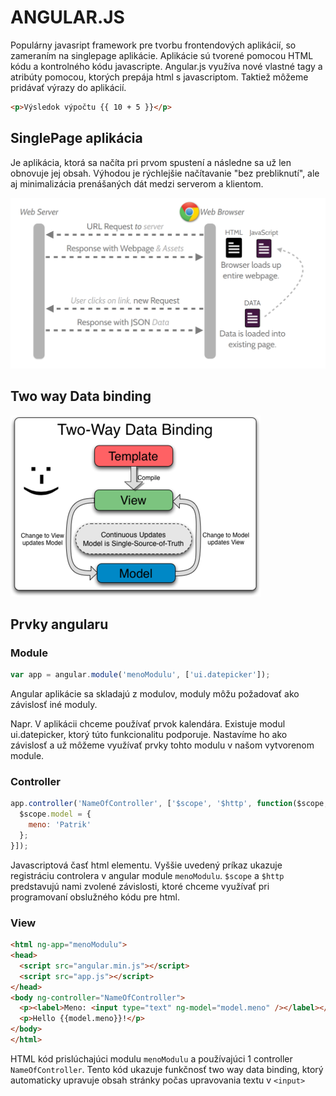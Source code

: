 # ANGULAR.JS

Populárny javasript framework pre tvorbu frontendových aplikácií, so zameraním na singlepage aplikácie. 
Aplikácie sú tvorené pomocou HTML kódu a kontrolného kódu javascripte.
Angular.js využíva nové vlastné tagy a atribúty pomocou, ktorých prepája html s javascriptom.
Taktiež môžeme pridávať výrazy do aplikácií.

```html
<p>Výsledok výpočtu {{ 10 + 5 }}</p>
```

## SinglePage aplikácia

Je aplikácia, ktorá sa načíta pri prvom spustení a následne sa už len obnovuje jej obsah. 
Výhodou je rýchlejšie načítavanie "bez prebliknutí", ale aj minimalizácia prenášaných dát medzi serverom a klientom.

![Obrazok](angularjs/spa.png)

## Two way Data binding

![Obrazok](angularjs/Two_Way_Data_Binding.png)

## Prvky angularu

### Module

```js
var app = angular.module('menoModulu', ['ui.datepicker']);
```

Angular aplikácie sa skladajú z modulov, moduly môžu požadovať ako závislosť iné moduly.

Napr. V aplikácii chceme používať prvok kalendára. Existuje modul ui.datepicker, ktorý túto funkcionalitu podporuje. 
Nastavíme ho ako závislosť a už môžeme využívať prvky tohto modulu v našom vytvorenom module.

### Controller

```js
app.controller('NameOfController', ['$scope', '$http', function($scope, $http) {
  $scope.model = {
    meno: 'Patrik'
  };
}]);
```

Javascriptová časť html elementu. Vyššie uvedený príkaz ukazuje registráciu controlera v angular module `menoModulu`.
`$scope` a `$http` predstavujú nami zvolené závislosti, ktoré chceme využívať pri programovaní obslužného kódu pre html.

### View

```html
<html ng-app="menoModulu">
<head>
  <script src="angular.min.js"></script>
  <script src="app.js"></script>
</head>
<body ng-controller="NameOfController">
  <p><label>Meno: <input type="text" ng-model="model.meno" /></label></p>
  <p>Hello {{model.meno}}!</p>
</body>
</html>
```

HTML kód prislúchajúci modulu `menoModulu` a používajúci 1 controller `NameOfController`. 
Tento kód ukazuje funkčnosť two way data binding, ktorý automaticky upravuje obsah stránky počas upravovania textu v `<input>`

